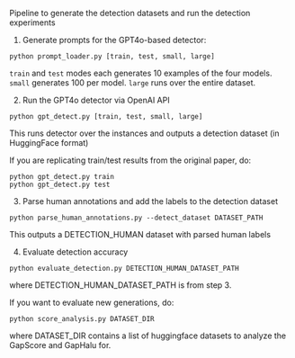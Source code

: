 Pipeline to generate the detection datasets and run the detection experiments 

1. Generate prompts for the GPT4o-based detector:
```
python prompt_loader.py [train, test, small, large]
```

`train` and `test` modes each generates 10 examples of the four models.
`small` generates 100 per model.
`large` runs over the entire dataset.

2. Run the GPT4o detector via OpenAI API
```
python gpt_detect.py [train, test, small, large]
```
This runs detector over the instances and outputs a detection dataset (in HuggingFace format)

If you are replicating train/test results from the original paper, do:
```
python gpt_detect.py train
python gpt_detect.py test
```

3. Parse human annotations and add the labels to the detection dataset
```
python parse_human_annotations.py --detect_dataset DATASET_PATH
```
This outputs a DETECTION_HUMAN dataset with parsed human labels

4. Evaluate detection accuracy
```
python evaluate_detection.py DETECTION_HUMAN_DATASET_PATH
```
where DETECTION_HUMAN_DATASET_PATH is from step 3.

If you want to evaluate new generations, do:
```
python score_analysis.py DATASET_DIR
```
where DATASET_DIR contains a list of huggingface datasets to analyze the GapScore and GapHalu for.




